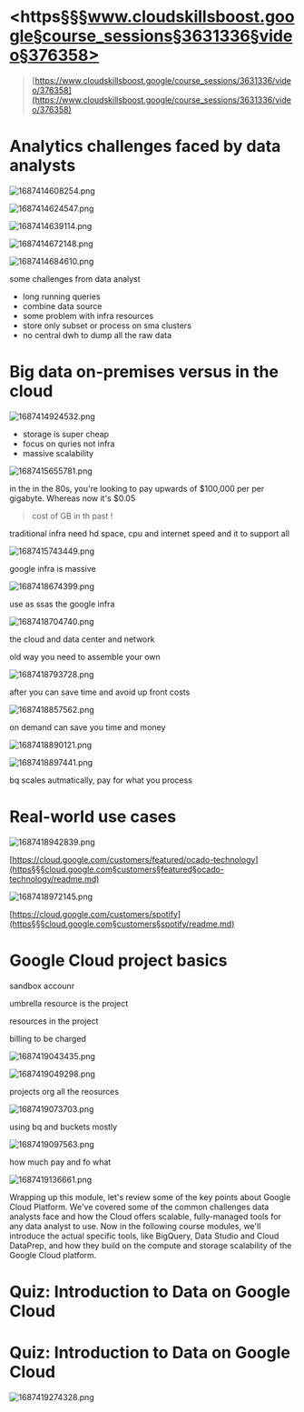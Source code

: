 # <https§§§www.cloudskillsboost.google§course_sessions§3631336§video§376358>

> [https://www.cloudskillsboost.google/course_sessions/3631336/video/376358](https://www.cloudskillsboost.google/course_sessions/3631336/video/376358)

# Analytics challenges faced by data analysts

![1687414608254.png](./1687414608254.png)

![1687414624547.png](./1687414624547.png)

![1687414639114.png](./1687414639114.png)

![1687414672148.png](./1687414672148.png)

![1687414684610.png](./1687414684610.png)

some challenges from data analyst

- long running queries
- combine data source
- some problem with infra resources
- store only subset or process on sma clusters
- no central dwh to dump all the raw data

# Big data on-premises versus in the cloud

![1687414924532.png](./1687414924532.png)

- storage is super cheap
- focus on quries not infra
- massive scalability

![1687415655781.png](./1687415655781.png)

in the in the 80s, you're looking to pay upwards of $100,000 per per gigabyte. Whereas now it's $0.05

> cost of GB in th past !

traditional infra need hd space, cpu and internet speed and it to support all

![1687415743449.png](./1687415743449.png)

google infra is massive

![1687418674399.png](./1687418674399.png)

use as ssas the google infra

![1687418704740.png](./1687418704740.png)

the cloud and data center and network

old way you need to assemble your own

 ![1687418793728.png](./1687418793728.png)

after you can save time and avoid up front costs



 ![1687418857562.png](./1687418857562.png)

on demand can save you time and money

 ![1687418890121.png](./1687418890121.png)

 ![1687418897441.png](./1687418897441.png)

bq scales autmatically, pay for what you process


# Real-world use cases

 ![1687418942839.png](./1687418942839.png)

[https://cloud.google.com/customers/featured/ocado-technology](https§§§cloud.google.com§customers§featured§ocado-technology/readme.md)

 ![1687418972145.png](./1687418972145.png)

[https://cloud.google.com/customers/spotify](https§§§cloud.google.com§customers§spotify/readme.md)



# Google Cloud project basics

sandbox accounr

umbrella resource is the project

resources in the project

billing to be charged

 ![1687419043435.png](./1687419043435.png)


 ![1687419049298.png](./1687419049298.png)

projects org all the reosurces

 ![1687419073703.png](./1687419073703.png)

using bq and buckets mostly 

 ![1687419097563.png](./1687419097563.png)

how much pay and fo what

 ![1687419136661.png](./1687419136661.png)


Wrapping up this module, let's review some of the key points about Google Cloud Platform. We've covered some of the common challenges data analysts face and how the Cloud offers scalable, fully-managed tools for any data analyst to use. Now in the following course modules, we'll introduce the actual specific tools, like BigQuery, Data Studio and Cloud DataPrep, and how they build on the compute and storage scalability of the Google Cloud platform.


# Quiz: Introduction to Data on Google Cloud


# Quiz: Introduction to Data on Google Cloud

 ![1687419274328.png](./1687419274328.png)
